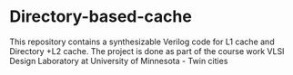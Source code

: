 # Directory-based-cache
This repository contains a synthesizable Verilog code for L1 cache and Directory +L2 cache. The project is done as part of the course work VLSI Design Laboratory at University of Minnesota - Twin cities 

